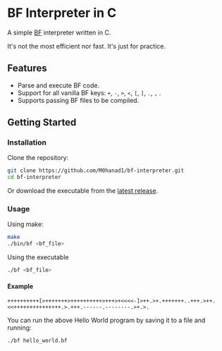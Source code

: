 # BF Interpreter in C

A simple [BF](https://en.wikipedia.org/wiki/Brainfuck) interpreter written in C.

It's not the most efficient nor fast. It's just for practice.

## Features

- Parse and execute BF code.
- Support for all vanilla BF keys: `+`, `-`, `>`, `<`, `[`, `]`, `.`, `,` .
- Supports passing BF files to be compiled.

## Getting Started

### Installation

Clone the repository:

```bash
git clone https://github.com/M0hanad1/bf-interpreter.git
cd bf-interpreter
```

Or download the executable from the [latest release](https://github.com/M0hanad1/bf-interpreter/releases/latest).

### Usage

Using make:

```bash
make
./bin/bf <bf_file>
```

Using the executable

```bash
./bf <bf_file>
```

#### Example

```brainfuck
++++++++++[>+++++++>++++++++++>+++>+<<<<-]>++.>+.+++++++..+++.>++.<<+++++++++++++++.>.+++.------.--------.>+.>.
```

You can run the above Hello World program by saving it to a file and running:

```bash
./bf hello_world.bf
```
